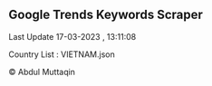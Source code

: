 

## Google Trends Keywords Scraper 
 
Last Update 17-03-2023 , 13:11:08

Country List :
VIETNAM.json



© Abdul Muttaqin 

